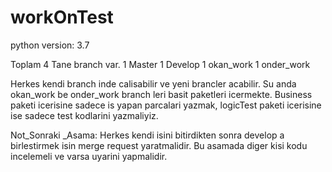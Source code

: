 # workOnTest
python version: 3.7

Toplam 4 Tane branch var.
1 Master
1 Develop
1 okan_work
1 onder_work

Herkes kendi branch inde calisabilir ve yeni brancler acabilir. Su anda okan_work be onder_work branch leri basit paketleri icermekte.
Business paketi icerisine sadece is yapan parcalari yazmak, logicTest paketi icerisine ise sadece test kodlarini yazmaliyiz.

Not_Sonraki _Asama: Herkes kendi isini bitirdikten sonra develop a birlestirmek isin merge request yaratmalidir. Bu asamada diger kisi kodu incelemeli ve varsa uyarini yapmalidir.



